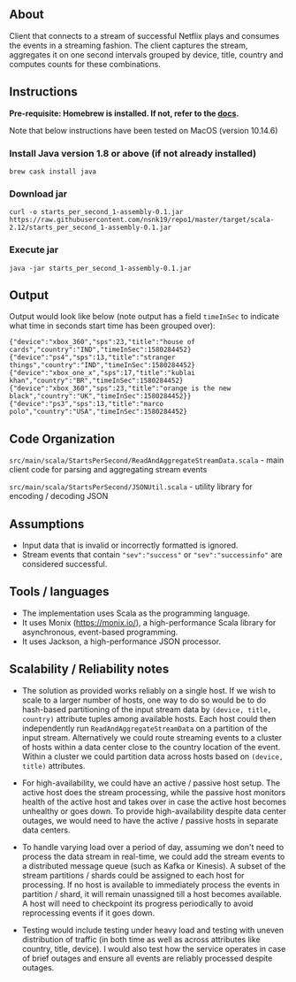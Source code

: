 ## About

Client that connects to a stream of successful Netflix plays and consumes the events in a streaming fashion.
The client captures the stream, aggregates it on one second intervals grouped by device, title, country
and computes counts for these combinations.

## Instructions

**Pre-requisite: Homebrew is installed. If not, refer to the [docs](https://brew.sh/).**

Note that below instructions have been tested on MacOS (version 10.14.6)

### Install Java version 1.8 or above (if not already installed)

```
brew cask install java
```

### Download jar
```
curl -o starts_per_second_1-assembly-0.1.jar https://raw.githubusercontent.com/nsnk19/repo1/master/target/scala-2.12/starts_per_second_1-assembly-0.1.jar
```

### Execute jar
```
java -jar starts_per_second_1-assembly-0.1.jar
```

## Output

Output would look like below (note output has a field `timeInSec` to indicate what time in seconds
start time has been grouped over):

```
{"device":"xbox_360","sps":23,"title":"house of cards","country":"IND","timeInSec":1580284452}
{"device":"ps4","sps":13,"title":"stranger things","country":"IND","timeInSec":1580284452}
{"device":"xbox_one_x","sps":17,"title":"kublai khan","country":"BR","timeInSec":1580284452}
{"device":"xbox_360","sps":23,"title":"orange is the new black","country":"UK","timeInSec":1580284452}}
{"device":"ps3","sps":13,"title":"marco polo","country":"USA","timeInSec":1580284452}
```

## Code Organization

`src/main/scala/StartsPerSecond/ReadAndAggregateStreamData.scala` - main client code for parsing and aggregating stream events

`src/main/scala/StartsPerSecond/JSONUtil.scala` - utility library for encoding / decoding JSON

## Assumptions

- Input data that is invalid or incorrectly formatted is ignored.
- Stream events that contain `"sev":"success"` or `"sev":"successinfo"` are considered successful.


## Tools / languages

- The implementation uses Scala as the programming language.
- It uses Monix (https://monix.io/), a high-performance Scala library for asynchronous, event-based programming.
- It uses Jackson, a high-performance JSON processor.


## Scalability / Reliability notes

- The solution as provided works reliably on a single host. If we wish to scale to a larger number of
hosts, one way to do so would be to do hash-based partitioning of the input stream data by
`(device, title, country)` attribute tuples among available hosts. Each host could then independently
run `ReadAndAggregateStreamData` on a partition of the input stream. Alternatively we could route
streaming events to a cluster of hosts within a data center close to the country location of the event.
Within a cluster we could partition data across hosts based on `(device, title)` attributes.

- For high-availability, we could have an active / passive host setup. The active host does the stream
processing, while the passive host monitors health of the active host and takes over in case the
active host becomes unhealthy or goes down. To provide high-availability despite data center outages,
we would need to have the active / passive hosts in separate data centers.

- To handle varying load over a period of day, assuming we don't need to process the data stream in real-time,
we could add the stream events to a distributed message queue (such as Kafka or Kinesis). A subset of the stream
partitions / shards could be assigned to each host for processing. If no host is available to immediately process
the events in partition / shard, it will remain unassigned till a host becomes available. A host will need to
checkpoint its progress periodically to avoid reprocessing events if it goes down.

- Testing would include testing under heavy load and testing with uneven distribution of traffic (in
both time as well as across attributes like country, title, device). I would also test how the service operates
in case of brief outages and ensure all events are reliably processed despite outages.
